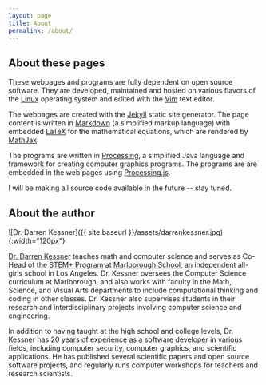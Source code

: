 ```yaml
---
layout: page
title: About
permalink: /about/
---
```


## About these pages

These webpages and programs are fully dependent on open source software.  They
are developed, maintained and hosted on various flavors of the
[Linux](https://www.linuxfoundation.org/) operating system and edited with the
[Vim](http://www.vim.org/) text editor.

The webpages are created with the [Jekyll](https://jekyllrb.com/) static site
generator.  The page content is written in
[Markdown](https://daringfireball.net/projects/markdown/syntax) (a simplified
markup language) with embedded [LaTeX](https://www.latex-project.org/) for the
mathematical equations, which are rendered by
[MathJax](https://www.mathjax.org/).

The programs are written in [Processing](http://www.processing.org), a
simplified Java language and framework for creating computer graphics programs.
The programs are are embedded in the web pages using
[Processing.js](http://processingjs.org/).

I will be making all source code available in the future -- stay tuned.


## About the author

![Dr. Darren Kessner]({{ site.baseurl }}/assets/darrenkessner.jpg){:width="120px"} 

[Dr. Darren Kessner](mailto:Darren.Kessner@marlborough.org) teaches math and
computer science and serves as Co-Head of the [STEM+
Program](http://stem.marlborough.org) at [Marlborough
School](http://marlborough.org), an independent all-girls school in Los
Angeles.  Dr. Kessner oversees the Computer Science curriculum at Marlborough,
and also works with faculty in the Math, Science, and Visual Arts departments
to include computational thinking and coding in other classes.  Dr. Kessner
also supervises students in their research and interdisciplinary projects
involving computer science and engineering.  

In addition to having taught at the high school and college levels, Dr. Kessner
has 20 years of experience as a software developer in various fields, including
computer security, computer graphics, and scientific applications.  He has
published several scientific papers and open source software projects, and
regularly runs computer workshops for teachers and research scientists.  


